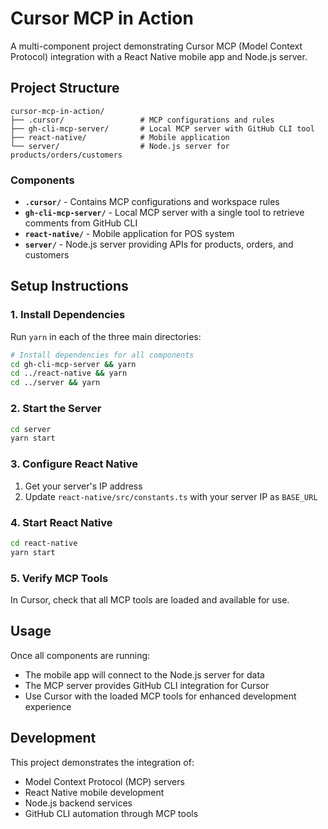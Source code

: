 # Cursor MCP in Action

A multi-component project demonstrating Cursor MCP (Model Context Protocol) integration with a React Native mobile app and Node.js server.

## Project Structure

```
cursor-mcp-in-action/
├── .cursor/                 # MCP configurations and rules
├── gh-cli-mcp-server/       # Local MCP server with GitHub CLI tool
├── react-native/            # Mobile application
└── server/                  # Node.js server for products/orders/customers
```

### Components

- **`.cursor/`** - Contains MCP configurations and workspace rules
- **`gh-cli-mcp-server/`** - Local MCP server with a single tool to retrieve comments from GitHub CLI
- **`react-native/`** - Mobile application for POS system
- **`server/`** - Node.js server providing APIs for products, orders, and customers

## Setup Instructions

### 1. Install Dependencies

Run `yarn` in each of the three main directories:

```bash
# Install dependencies for all components
cd gh-cli-mcp-server && yarn
cd ../react-native && yarn
cd ../server && yarn
```

### 2. Start the Server

```bash
cd server
yarn start
```

### 3. Configure React Native

1. Get your server's IP address
2. Update `react-native/src/constants.ts` with your server IP as `BASE_URL`

### 4. Start React Native

```bash
cd react-native
yarn start
```

### 5. Verify MCP Tools

In Cursor, check that all MCP tools are loaded and available for use.

## Usage

Once all components are running:
- The mobile app will connect to the Node.js server for data
- The MCP server provides GitHub CLI integration for Cursor
- Use Cursor with the loaded MCP tools for enhanced development experience

## Development

This project demonstrates the integration of:
- Model Context Protocol (MCP) servers
- React Native mobile development
- Node.js backend services
- GitHub CLI automation through MCP tools 